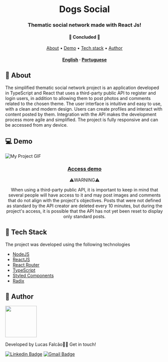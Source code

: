 <h1 align="center">
    Dogs Social
</h1>

<h3 align="center">Thematic social network made with React Js!</h3>

<h4 align="center"> 
	🚧  Concluded  🚧
</h4>

<p align="center">
 <a href="#-about">About</a> •
 <a href="#-demo">Demo</a> •
 <a href="#-tech-stack">Tech stack</a> •
 <a href="#-author">Author</a>
</p>

<h4 align="center">
    <a href="README.md">English</a>
    ·
    <a href="README-pt.md">Portuguese</a>
 </h4>



## 🔖 About 

The simplified thematic social network project is an application developed in TypeScript and React that uses a third-party public API to register and login users, in addition to allowing them to post photos and comments related to the chosen theme. The user interface is intuitive and easy to use, with a clean and modern design. Users can create profiles and interact with content posted by them. Integration with the API makes the development process more agile and simplified. The project is fully responsive and can be accessed from any device.


## 💻 Demo

<img src="https://user-images.githubusercontent.com/61370784/224117950-fb7d0f0b-22a0-4a27-9645-a02ce817f681.gif" alt="My Project GIF">

<h3 align="center">
    <a href="https://calculadora-react-flame.vercel.app/">Access demo</a>
</h3 >

<p align="center">
    ⚠️WARNING⚠️
</p >
<p align="center">
    When using a third-party public API, it is important to keep in mind that several people will have access to it and may post images and comments that do not align with the project's objectives. Posts that were not defined as standard by the API creator are deleted every 10 minutes, but during the project's access, it is possible that the API has not yet been reset to display only standard posts.
</p >


## 🚀 Tech Stack 

The project was developed using the following technologies


- [NodeJS](https://nodejs.org/)
- [ReactJS](https://reactjs.org/)
- [React Router](https://reactrouter.com/en/main)
- [TypeScript](https://www.typescriptlang.org/)
- [Styled Components](https://styled-components.com)
- [Radix](https://www.radix-ui.com/)


## 🦸 Author 

<a href="https://www.linkedin.com/in/lfalcaolopes/">
 <img src="https://user-images.githubusercontent.com/61370784/222877359-3b5bb1e2-2db1-4def-9a6b-d94ca5dece1e.png" width="100px;" alt=""/>
</a><br>

Developed by Lucas Falcão👋🏽 Get in touch!

[![Linkedin Badge](https://img.shields.io/badge/-Lucas_Falcão-blue?style=flat-square&logo=Linkedin&logoColor=white&link=https://www.linkedin.com/in/lfalcaolopes/)](https://www.linkedin.com/in/lfalcaolopes/) 
[![Gmail Badge](https://img.shields.io/badge/-lfalcaolopes@gmail.com-c14438?style=flat-square&logo=Gmail&logoColor=white&link=mailto:lfalcaolopes@gmail.com)](mailto:lfalcaolopes@gmail.com)